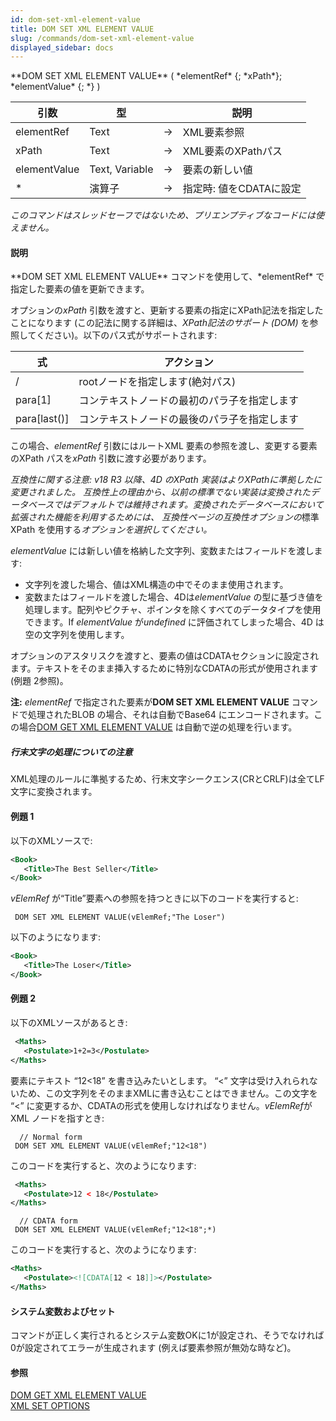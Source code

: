 ```yaml
---
id: dom-set-xml-element-value
title: DOM SET XML ELEMENT VALUE
slug: /commands/dom-set-xml-element-value
displayed_sidebar: docs
---
```


<!--REF #_command_.DOM SET XML ELEMENT VALUE.Syntax-->**DOM SET XML ELEMENT VALUE** ( *elementRef* {; *xPath*}; *elementValue* {; *} )<!-- END REF-->
<!--REF #_command_.DOM SET XML ELEMENT VALUE.Params-->
| 引数 | 型 |  | 説明 |
| --- | --- | --- | --- |
| elementRef | Text | &#8594;  | XML要素参照 |
| xPath | Text | &#8594;  | XML要素のXPathパス |
| elementValue | Text, Variable | &#8594;  | 要素の新しい値 |
| * | 演算子 | &#8594;  | 指定時: 値をCDATAに設定 |

<!-- END REF-->

*このコマンドはスレッドセーフではないため、プリエンプティブなコードには使えません。*


#### 説明 

<!--REF #_command_.DOM SET XML ELEMENT VALUE.Summary-->**DOM SET XML ELEMENT VALUE** コマンドを使用して、*elementRef* で指定した要素の値を更新できます。<!-- END REF-->

オプションの*xPath* 引数を渡すと、更新する要素の指定にXPath記法を指定したことになります (この記法に関する詳細は、*XPath記法のサポート (DOM)* を参照してください)。以下のパス式がサポートされます: 

| **式**          | **アクション**              |
| -------------- | ---------------------- |
| /              | rootノードを指定します(絶対パス)    |
| para\[1\]      | コンテキストノードの最初のパラ子を指定します |
| para\[last()\] | コンテキストノードの最後のパラ子を指定します |

この場合、*elementRef* 引数にはルートXML 要素の参照を渡し、変更する要素のXPath パスを*xPath* 引数に渡す必要があります。

**互換性に関する注意:* v18 R3 以降、4D のXPath 実装はよりXPathに準拠したに変更されました。* *互換性上の理由から、以前の標準でない実装は変換されたデータベースではデフォルトでは維持されます。変換されたデータベースにおいて拡張された機能を利用するためには、* *互換性ページの互換性オプションの*標準XPath を使用する*オプションを選択してください。*

*elementValue* には新しい値を格納した文字列、変数またはフィールドを渡します:

* 文字列を渡した場合、値はXML構造の中でそのまま使用されます。
* 変数またはフィールドを渡した場合、4Dは*elementValue* の型に基づき値を処理します。配列やピクチャ、ポインタを除くすべてのデータタイプを使用できます。If *elementValue* が*undefined* に評価されてしまった場合、4D は空の文字列を使用します。

オプションのアスタリスクを渡すと、要素の値はCDATAセクションに設定されます。テキストをそのまま挿入するために特別なCDATAの形式が使用されます (例題 2参照)。

**注:** *elementRef* で指定された要素が**DOM SET XML ELEMENT VALUE** コマンドで処理されたBLOB の場合、それは自動でBase64 にエンコードされます。この場合[DOM GET XML ELEMENT VALUE](dom-get-xml-element-value.md) は自動で逆の処理を行います。

##### 行末文字の処理についての注意 

XML処理のルールに準拠するため、行末文字シークエンス(CRとCRLF)は全てLF文字に変換されます。

#### 例題 1 

以下のXMLソースで: 

```XML
<Book>
   <Title>The Best Seller</Title>
</Book>
```

*vElemRef* が“Title”要素への参照を持つときに以下のコードを実行すると:

```4d
 DOM SET XML ELEMENT VALUE(vElemRef;"The Loser")
```

以下のようになります:

```XML
<Book>
   <Title>The Loser</Title>
</Book>
```

#### 例題 2 

以下のXMLソースがあるとき:

```XML
 <Maths>
   <Postulate>1+2=3</Postulate>
</Maths>
```

*<Postulate>* 要素にテキスト “12<18” を書き込みたいとします。 “<” 文字は受け入れられないため、この文字列をそのままXMLに書き込むことはできません。この文字を “<” に変更するか、CDATAの形式を使用しなければなりません。*vElemRef*がXML *<Postulate>* ノードを指すとき:

```4d
  // Normal form
 DOM SET XML ELEMENT VALUE(vElemRef;"12<18")
```

このコードを実行すると、次のようになります:

```XML
 <Maths>
   <Postulate>12 < 18</Postulate>
</Maths>
```
  
  
```4d
  // CDATA form
 DOM SET XML ELEMENT VALUE(vElemRef;"12<18";*)
```

このコードを実行すると、次のようになります:

```XML
<Maths>
   <Postulate><![CDATA[12 < 18]]></Postulate>
</Maths>
```

#### システム変数およびセット 

コマンドが正しく実行されるとシステム変数OKに1が設定され、そうでなければ0が設定されてエラーが生成されます (例えば要素参照が無効な時など)。

#### 参照 

[DOM GET XML ELEMENT VALUE](dom-get-xml-element-value.md)  
[XML SET OPTIONS](xml-set-options.md)  